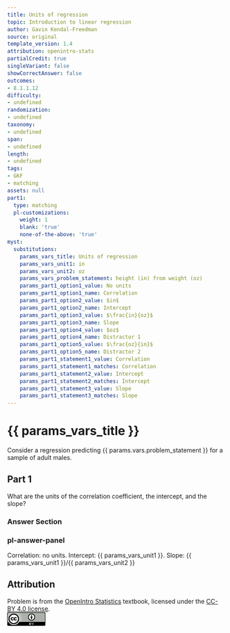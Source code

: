 ```yaml
---
title: Units of regression
topic: Introduction to linear regression
author: Gavin Kendal-Freedman
source: original
template_version: 1.4
attribution: openintro-stats
partialCredit: true
singleVariant: false
showCorrectAnswer: false
outcomes:
- 8.1.1.12
difficulty:
- undefined
randomization:
- undefined
taxonomy:
- undefined
span:
- undefined
length:
- undefined
tags:
- GKF
- matching
assets: null
part1:
  type: matching
  pl-customizations:
    weight: 1
    blank: 'true'
    none-of-the-above: 'true'
myst:
  substitutions:
    params_vars_title: Units of regression
    params_vars_unit1: in
    params_vars_unit2: oz
    params_vars_problem_statement: height (in) from weight (oz)
    params_part1_option1_value: No units
    params_part1_option1_name: Correlation
    params_part1_option2_value: $in$
    params_part1_option2_name: Intercept
    params_part1_option3_value: $\frac{in}{oz}$
    params_part1_option3_name: Slope
    params_part1_option4_value: $oz$
    params_part1_option4_name: Distractor 1
    params_part1_option5_value: $\frac{oz}{in}$
    params_part1_option5_name: Distractor 2
    params_part1_statement1_value: Correlation
    params_part1_statement1_matches: Correlation
    params_part1_statement2_value: Intercept
    params_part1_statement2_matches: Intercept
    params_part1_statement3_value: Slope
    params_part1_statement3_matches: Slope
---
```

# {{ params_vars_title }}
Consider a regression predicting {{ params.vars.problem_statement }} for a sample of adult males.

## Part 1

What are the units of the correlation coefficient, the intercept, and the slope?

### Answer Section

### pl-answer-panel

Correlation: no units. Intercept: {{ params_vars_unit1 }}. Slope: {{ params_vars_unit1 }}/{{ params_vars_unit2 }}

## Attribution

Problem is from the [OpenIntro Statistics](https://openintro.org/book/os/) textbook, licensed under the [CC-BY 4.0 license](https://creativecommons.org/licenses/by/4.0/).<br>![Image representing the Creative Commons 4.0 BY license.](https://raw.githubusercontent.com/firasm/bits/master/by.png)